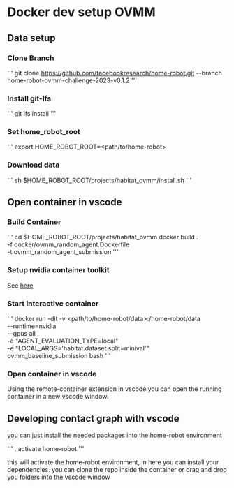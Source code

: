 # Docker dev setup OVMM

## Data setup

### Clone Branch

''' 
git clone https://github.com/facebookresearch/home-robot.git --branch home-robot-ovmm-challenge-2023-v0.1.2
'''

### Install git-lfs

''' git lfs install '''

### Set home_robot_root

''' export HOME_ROBOT_ROOT=<path/to/home-robot>

### Download data

'''
sh $HOME_ROBOT_ROOT/projects/habitat_ovmm/install.sh
'''

## Open container in vscode

### Build Container

'''
cd $HOME_ROBOT_ROOT/projects/habitat_ovmm
docker build . \
    -f docker/ovmm_random_agent.Dockerfile \
    -t ovmm_random_agent_submission
'''

### Setup nvidia container toolkit

See [here](https://docs.nvidia.com/datacenter/cloud-native/container-toolkit/latest/install-guide.html)


### Start interactive container 

'''
docker run -dit -v <path/to/home-robot/data>:/home-robot/data \
      --runtime=nvidia \
      --gpus all \
      -e "AGENT_EVALUATION_TYPE=local" \
      -e "LOCAL_ARGS='habitat.dataset.split=minival'" \
      ovmm_baseline_submission bash
'''

### Open container in vscode

Using the remote-container extension in vscode you can open the running container in a new vscode window. 

## Developing contact graph with vscode

you can just install the needed packages into the home-robot environment 

'''
. activate home-robot
'''

this will activate the home-robot environment, in here you can install your dependencies. you can clone the repo inside the container or drag and drop you folders into the vscode window




